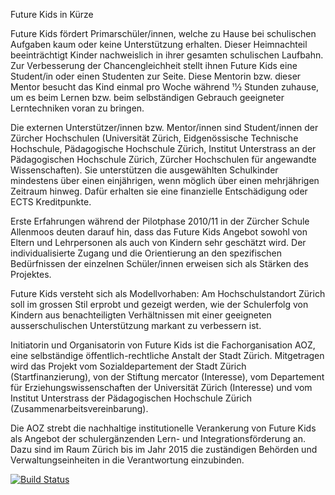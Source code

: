 Future Kids in Kürze

Future Kids fördert Primarschüler/innen, welche zu Hause bei schulischen
Aufgaben kaum oder keine Unterstützung erhalten. Dieser Heimnachteil
beeinträchtigt Kinder nachweislich in ihrer gesamten schulischen Laufbahn. Zur
Verbesserung der Chancengleichheit stellt ihnen Future Kids eine Student/in
oder einen Studenten zur Seite. Diese Mentorin bzw. dieser Mentor besucht das
Kind einmal pro Woche während 11⁄2 Stunden zuhause, um es beim Lernen bzw. beim
selbständigen Gebrauch geeigneter Lerntechniken voran zu bringen.

Die externen Unterstützer/innen bzw. Mentor/innen sind Student/innen der
Zürcher Hochschulen (Universität Zürich, Eidgenössische Technische Hochschule,
Pädagogische Hochschule Zürich, Institut Unterstrass an der Pädagogischen
Hochschule Zürich, Zürcher Hochschulen für angewandte Wissenschaften). Sie
unterstützen die ausgewählten Schulkinder mindestens über einen einjährigen,
wenn möglich über einen mehrjährigen Zeitraum hinweg. Dafür erhalten sie eine
finanzielle Entschädigung oder ECTS Kreditpunkte.

Erste Erfahrungen während der Pilotphase 2010/11 in der Zürcher Schule
Allenmoos deuten darauf hin, dass das Future Kids Angebot sowohl von Eltern und
Lehrpersonen als auch von Kindern sehr geschätzt wird. Der individualisierte
Zugang und die Orientierung an den spezifischen Bedürfnissen der einzelnen
Schüler/innen erweisen sich als Stärken des Projektes.

Future Kids versteht sich als Modellvorhaben: Am Hochschulstandort Zürich soll
im grossen Stil erprobt und gezeigt werden, wie der Schulerfolg von Kindern aus
benachteiligten Verhältnissen mit einer geeigneten ausserschulischen
Unterstützung markant zu verbessern ist.

Initiatorin und Organisatorin von Future Kids ist die Fachorganisation AOZ,
eine selbständige öffentlich-rechtliche Anstalt der Stadt Zürich. Mitgetragen
wird das Projekt vom Sozialdepartement der Stadt Zürich (Startfinanzierung),
von der Stiftung mercator (Interesse), vom Departement für
Erziehungswissenschaften der Universität Zürich (Interesse) und vom Institut
Unterstrass der Pädagogischen Hochschule Zürich (Zusammenarbeitsvereinbarung).

Die AOZ strebt die nachhaltige institutionelle Verankerung von Future Kids als
Angebot der schulergänzenden Lern- und Integrationsförderung an. Dazu sind im
Raum Zürich bis im Jahr 2015 die zuständigen Behörden und Verwaltungseinheiten
in die Verantwortung einzubinden.

[![Build Status](https://secure.travis-ci.org/panter/future_kids.png?branch=master)](http://travis-ci.org/panter/future_kids)
